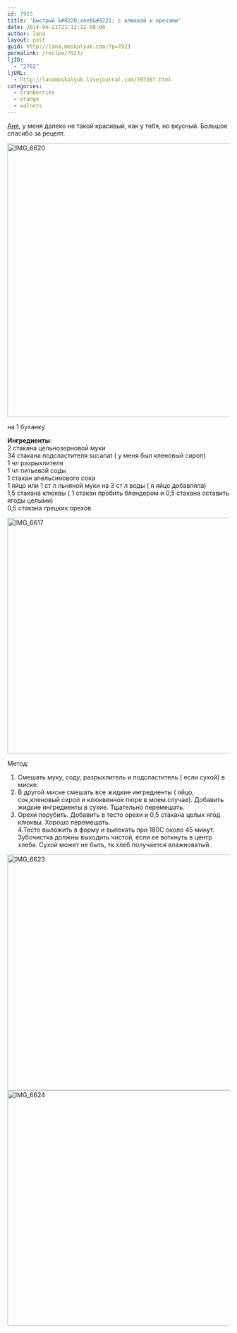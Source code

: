 ```yaml
---
id: 7923
title: 'Быстрый &#8220;хлеб&#8221; с клюквой и орехами'
date: 2014-06-21T21:12:12-08:00
author: lana
layout: post
guid: http://lana.moskalyuk.com/?p=7923
permalink: /recipe/7923/
ljID:
  - "2762"
ljURL:
  - http://lanamoskalyuk.livejournal.com/707287.html
categories:
  - cranberries
  - orange
  - walnuts
---
```

[Аня](http://lifetastesgreat.livejournal.com/94686.html?view=4559582#t4559582), у меня далеко не такой красивый, как у тебя, но вкусный. Большое спасибо за рецепт.

<img loading="lazy" src="https://farm4.staticflickr.com/3880/14290927510_8a9cb278ae_c.jpg" alt="IMG_6620" width="800" height="620" /> 

на 1 буханку

**Ингредиенты**:  
2 стакана цельнозерновой муки  
34 стакана подсластителя sucanat ( у меня был кленовый сироп)  
1 чл разрыхлителя  
1 чл питьевой соды  
1 стакан апельсинового сока  
1 яйцо или 1 ст л льняной муки на 3 ст л воды ( я яйцо добавляла)  
1,5 стакана клюквы ( 1 стакан пробить блендером и 0,5 стакана оставить ягоды целыми)  
0,5 стакана грецких орехов

<img loading="lazy" src="https://farm3.staticflickr.com/2937/14290903419_d375677b13_c.jpg" alt="IMG_6617" width="800" height="534" /> 

Метод:  
1. Смешать муку, соду, разрыхлитель и подсластитель ( если сухой) в миске.  
2. В другой миске смешать все жидкие ингредиенты ( яйцо, сок,кленовый сироп и клюквенное пюре в моем случае). Добавить жидкие ингредиенты в сухие. Тщательно перемешать.  
3. Орехи порубить. Добавить в тесто орехи и 0,5 стакана целых ягод клюквы. Хорошо перемешать.  
4.Тесто выложить в форму и выпекать при 180С около 45 минут. Зубочистка должны выходить чистой, если ее воткнуть в центр хлеба. Сухой может не быть, тк хлеб получается влажноватый.

<img loading="lazy" src="https://farm4.staticflickr.com/3926/14474168881_e0c0fc8b75_c.jpg" alt="IMG_6623" width="800" height="534" /> 

<img loading="lazy" src="https://farm6.staticflickr.com/5564/14474171331_c9a7bb02c1_c.jpg" alt="IMG_6624" width="800" height="534" />